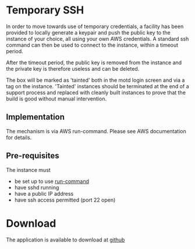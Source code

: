 # Temporary SSH

In order to move towards use of temporary credentials, a facility has been provided to locally generate a keypair and push the
public key to the instance of your choice, all using your own AWS credentials.  A standard ssh command can then be used to 
connect to the instance, within a timeout period.

After the timeout period, the public key is removed from the instance and the private key is therefore useless and can be 
deleted.

The box will be marked as 'tainted' both in the motd login screen and via a tag on the instance.   'Tainted' instances should
be terminated at the end of a support process and replaced with cleanly built instances to prove that the build is good 
without manual intervention.

## Implementation

The mechanism is via AWS run-command.  Please see AWS documentation for details.

## Pre-requisites

The instance must 

  * be set up to use [run-command](run-command)
  * have sshd running
  * have a public IP address
  * have ssh access permitted (port 22 open)

# Download

The application is available to download at [github](https://github.com/guardian/ssm-scala/)
